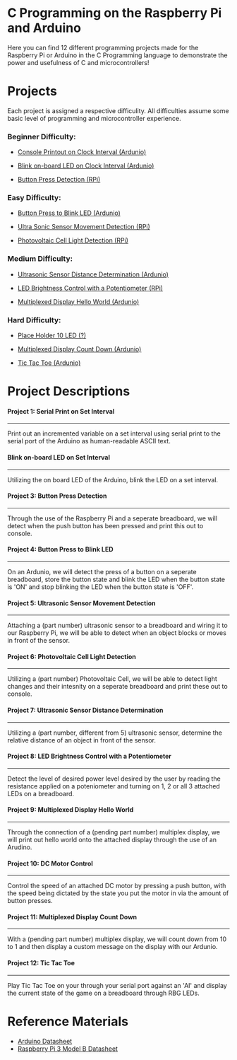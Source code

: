 #  C Programming on the Raspberry Pi and Arduino

Here you can find 12 different programming projects made for the Raspberry Pi or Arduino in the C Programming language to demonstrate the power and usefulness of C and microcontrollers!


# Projects

Each project is assigned a respective difficulity. All difficulties assume some basic level of programming and microcontroller experience. 

###  Beginner Difficulty:  

 - [Console Printout on Clock Interval (Ardunio)](#P1)   
 
 - [Blink on-board LED on Clock Interval (Ardunio)](#P2) 
 
 - [Button Press Detection (RPi)](#P3)

###  Easy Difficulty: 

 - [Button Press to Blink LED (Ardunio)](#P4)  
 
 - [Ultra Sonic Sensor Movement Detection (RPi)](#P5)  
   
 - [Photovoltaic Cell Light Detection (RPi)](#P6)



###  Medium Difficulty: 

 - [Ultrasonic Sensor Distance Determination  (Ardunio)](#P7)   
 
 - [LED Brightness Control with a Potentiometer (RPi)](#P8) 

 - [Multiplexed Display Hello World (Ardunio)](#P9)

 
### Hard Difficulty:  
 - [Place Holder 10 LED (?)](#P10)   
 
 - [Multiplexed Display Count Down (Ardunio)](#P11) 

 - [Tic Tac Toe (Ardunio)](#P12)

# Project Descriptions


#### <a id="P1"></a> Project 1: Serial Print on Set Interval
---
Print out an incremented variable on a set interval using serial print to the serial port of the Arduino as human-readable ASCII text. 


#### <a id="P2"></a> Blink on-board LED on Set Interval
---
Utilizing the on board LED of the Arduino, blink the LED on a set interval.


#### <a id="P3"></a> Project 3: Button Press Detection
---
Through the use of the Raspberry Pi and a seperate breadboard, we will detect when the push button has been pressed and print this out to console.


#### <a id="P4"></a> Project 4: Button Press to Blink LED
---
On an Ardunio, we will detect the press of a button on a seperate breadboard, store the button state and blink the LED when the button state is 'ON' and stop blinking the LED when the button state is 'OFF'.


#### <a id="P5"></a> Project 5: Ultrasonic Sensor Movement Detection
---
Attaching a (part number) ultrasonic sensor to a breadboard and wiring it to our Raspberry Pi, we will be able to detect when an object blocks or moves in front of the sensor.


#### <a id="P6"></a> Project 6: Photovoltaic Cell Light Detection
---
Utilizing a (part number) Photovoltaic Cell, we will be able to detect light changes and their intesnity on a seperate breadboard and print these out to console.


#### <a id="P7"></a> Project 7: Ultrasonic Sensor Distance Determination 
---
Utilizing a (part number, different from 5) ultrasonic sensor, determine the relative distance of an object in front of the sensor.


#### <a id="P8"></a>  Project 8: LED Brightness Control with a Potentiometer
---
Detect the level of desired power level desired by the user by reading the resistance applied on a poteniometer and turning on 1, 2 or all 3 attached LEDs on a breadboard.


#### <a id="P9"></a> Project 9: Multiplexed Display Hello World
---
Through the connection of a (pending part number) multiplex display, we will print out hello world onto the attached display through the use of an Arudino.


#### <a id="P10"></a> Project 10: DC Motor Control
---
Control the speed of an attached DC motor by pressing a push button, with the speed being dictated by the state you put the motor in via the amount of button presses.


#### <a id="P11"></a> Project 11: Multiplexed Display Count Down
---
With a (pending part number) multiplex display, we will count down from 10 to 1 and then display a custom message on the display with our Ardunio.


#### <a id="P12"></a> Project 12: Tic Tac Toe
---
Play Tic Tac Toe on your through your serial port against an 'AI' and display the current state of the game on a breadboard through RBG LEDs.


# Reference Materials

 - [Arduino Datasheet](https://docs.arduino.cc/resources/datasheets/A000066-datasheet.pdf)
 - [Raspberry Pi 3 Model B Datasheet](https://www.alliedelec.com/m/d/4252b1ecd92888dbb9d8a39b536e7bf2.pdf)


